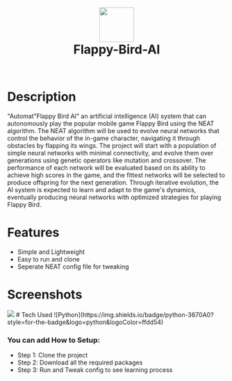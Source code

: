 <div align="center">
      <h1> <img src="https://img.itch.zone/aW1nLzM0NDY5MTEucG5n/original/H3Rt8p.png" width="80px"><br/>Flappy-Bird-AI</h1>
     </div>
<p align="center"> <a href="https://www.onlyakarsh.com/" target="_blank"><img alt="" src="https://img.shields.io/badge/Website-EA4C89?style=normal&logo=dribbble&logoColor=white" style="vertical-align:center" /></a> <a href="https://twitter.com/only_akarsh" target="_blank"><img alt="" src="https://img.shields.io/badge/Twitter-1DA1F2?style=normal&logo=twitter&logoColor=white" style="vertical-align:center" /></a> <a href="https://www.instagram.com/mayank__arc/" target="_blank"><img alt="" src="https://img.shields.io/badge/Instagram-E4405F?style=normal&logo=instagram&logoColor=white" style="vertical-align:center" /></a> <a href="https://www.linkedin.com/in/akarsh3053/}" target="_blank"><img alt="" src="https://img.shields.io/badge/LinkedIn-0077B5?style=normal&logo=linkedin&logoColor=white" style="vertical-align:center" /></a> </p>

# Description
"Automat"Flappy Bird AI" an artificial intelligence (AI) system that can autonomously play the popular mobile game Flappy Bird using the NEAT algorithm. The NEAT algorithm will be used to evolve neural networks that control the behavior of the in-game character, navigating it through obstacles by flapping its wings. The project will start with a population of simple neural networks with minimal connectivity, and evolve them over generations using genetic operators like mutation and crossover. The performance of each network will be evaluated based on its ability to achieve high scores in the game, and the fittest networks will be selected to produce offspring for the next generation. Through iterative evolution, the AI system is expected to learn and adapt to the game's dynamics, eventually producing neural networks with optimized strategies for playing Flappy Bird.

# Features
- Simple and Lightweight
- Easy to run and clone
- Seperate NEAT config file for tweaking
# Screenshots
 <img src="https://d112y698adiu2z.cloudfront.net/photos/production/software_photos/001/393/239/datas/original.PNG">
# Tech Used
 ![Python](https://img.shields.io/badge/python-3670A0?style=for-the-badge&logo=python&logoColor=ffdd54)

### You can add How to Setup:
- Step 1: Clone the project
- Step 2: Download all the required packages
- Step 3: Run and Tweak config to see learning process  
    
